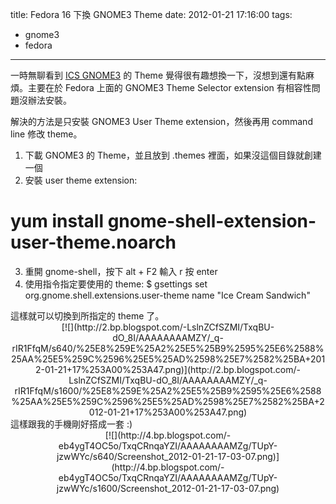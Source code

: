 title: Fedora 16 下換 GNOME3 Theme
date: 2012-01-21 17:16:00
tags: 
- gnome3
- fedora
---

一時無聊看到 [ICS GNOME3](http://tiheum.deviantart.com/art/Gnome-Shell-Ice-Crean-Sandwich-280076980) 的 Theme 覺得很有趣想換一下，沒想到還有點麻煩。主要在於 Fedora 上面的 GNOME3 Theme Selector extension 有相容性問題沒辦法安裝。

解決的方法是只安裝 GNOME3 User Theme extension，然後再用 command line 修改 theme。

1.  下載 GNOME3 的 Theme，並且放到 .themes 裡面，如果沒這個目錄就創建一個
2.  安裝 user theme extension:
# yum install&nbsp;gnome-shell-extension-user-theme.noarch
3.  重開 gnome-shell，按下 alt + F2 輸入 r 按 enter
4.  使用指令指定要使用的 theme:
$ gsettings set org.gnome.shell.extensions.user-theme name "Ice Cream Sandwich"<div>
</div><div>這樣就可以切換到所指定的 theme 了。</div><div>
</div><div class="separator" style="clear: both; text-align: center;">[![](http://2.bp.blogspot.com/-LslnZCfSZMI/TxqBU-dO_8I/AAAAAAAAMZY/_q-rIR1FfqM/s640/%25E8%259E%25A2%25E5%25B9%2595%25E6%2588%25AA%25E5%259C%2596%25E5%25AD%2598%25E7%2582%25BA+2012-01-21+17%253A00%253A47.png)](http://2.bp.blogspot.com/-LslnZCfSZMI/TxqBU-dO_8I/AAAAAAAAMZY/_q-rIR1FfqM/s1600/%25E8%259E%25A2%25E5%25B9%2595%25E6%2588%25AA%25E5%259C%2596%25E5%25AD%2598%25E7%2582%25BA+2012-01-21+17%253A00%253A47.png)</div><div>
</div><div>這樣跟我的手機剛好搭成一套 :)</div><div class="separator" style="clear: both; text-align: center;">[![](http://4.bp.blogspot.com/-eb4ygT4OC5o/TxqCRnqaYZI/AAAAAAAAMZg/TUpY-jzwWYc/s640/Screenshot_2012-01-21-17-03-07.png)](http://4.bp.blogspot.com/-eb4ygT4OC5o/TxqCRnqaYZI/AAAAAAAAMZg/TUpY-jzwWYc/s1600/Screenshot_2012-01-21-17-03-07.png)</div><div>
</div>